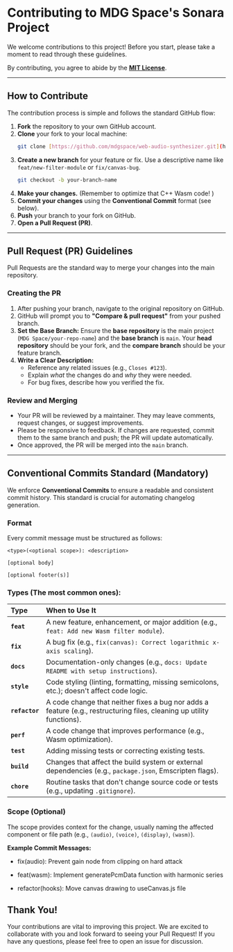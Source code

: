 # Contributing to MDG Space's Sonara Project

We welcome contributions to this project! Before you start, please take a moment to read through these guidelines.

By contributing, you agree to abide by the **[MIT License](LICENSE)**.

---

## How to Contribute

The contribution process is simple and follows the standard GitHub flow:

1.  **Fork** the repository to your own GitHub account.
2.  **Clone** your fork to your local machine:
    ```bash
    git clone [https://github.com/mdgspace/web-audio-synthesizer.git](https://github.com/mdgspace/web-audio-synthesizer.git)
    ```
3.  **Create a new branch** for your feature or fix. Use a descriptive name like `feat/new-filter-module` or `fix/canvas-bug`.
    ```bash
    git checkout -b your-branch-name
    ```
4.  **Make your changes.** (Remember to optimize that C++ Wasm code! )
5.  **Commit your changes** using the **Conventional Commit** format (see below).
6.  **Push** your branch to your fork on GitHub.
7.  **Open a Pull Request (PR)**.

---

## Pull Request (PR) Guidelines

Pull Requests are the standard way to merge your changes into the main repository.

### Creating the PR

1.  After pushing your branch, navigate to the original repository on GitHub.
2.  GitHub will prompt you to **"Compare & pull request"** from your pushed branch.
3.  **Set the Base Branch:** Ensure the **base repository** is the main project (`MDG Space/your-repo-name`) and the **base branch** is `main`. Your **head repository** should be your fork, and the **compare branch** should be your feature branch.
4.  **Write a Clear Description:**
    * Reference any related issues (e.g., `Closes #123`).
    * Explain *what* the changes do and *why* they were needed.
    * For bug fixes, describe how you verified the fix.

### Review and Merging

* Your PR will be reviewed by a maintainer. They may leave comments, request changes, or suggest improvements.
* Please be responsive to feedback. If changes are requested, commit them to the same branch and push; the PR will update automatically.
* Once approved, the PR will be merged into the `main` branch.

---

## Conventional Commits Standard (Mandatory)

We enforce **Conventional Commits** to ensure a readable and consistent commit history. This standard is crucial for automating changelog generation.

### Format

Every commit message must be structured as follows:
```
<type>(<optional scope>): <description>

[optional body]

[optional footer(s)]
```

### Types (The most common ones):

| Type | When to Use It |
| :--- | :--- |
| **`feat`** | A new feature, enhancement, or major addition (e.g., `feat: Add new Wasm filter module`). |
| **`fix`** | A bug fix (e.g., `fix(canvas): Correct logarithmic x-axis scaling`). |
| **`docs`** | Documentation-only changes (e.g., `docs: Update README with setup instructions`). |
| **`style`** | Code styling (linting, formatting, missing semicolons, etc.); doesn't affect code logic. |
| **`refactor`** | A code change that neither fixes a bug nor adds a feature (e.g., restructuring files, cleaning up utility functions). |
| **`perf`** | A code change that improves performance (e.g., Wasm optimization). |
| **`test`** | Adding missing tests or correcting existing tests. |
| **`build`** | Changes that affect the build system or external dependencies (e.g., `package.json`, Emscripten flags). |
| **`chore`** | Routine tasks that don't change source code or tests (e.g., updating `.gitignore`). |

### Scope (Optional)

The scope provides context for the change, usually naming the affected component or file path (e.g., `(audio)`, `(voice)`, `(display)`, `(wasm)`).

**Example Commit Messages:**
- fix(audio): Prevent gain node from clipping on hard attack

- feat(wasm): Implement generatePcmData function with harmonic series

- refactor(hooks): Move canvas drawing to useCanvas.js file

## Thank You!

Your contributions are vital to improving this project. We are excited to collaborate with you and look forward to seeing your Pull Request! If you have any questions, please feel free to open an issue for discussion.